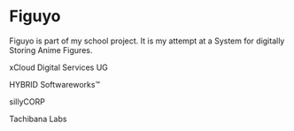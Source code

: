 # Figuyo
Figuyo is part of my school project. It is my attempt at a System for digitally Storing Anime Figures.

xCloud Digital Services UG

HYBRID Softwareworks™

sillyCORP

Tachibana Labs